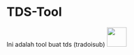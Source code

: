 # TDS-Tool
Ini adalah tool buat tds (tradoisub)
<img src="https://telegra.ph/Hasil-02-20" style="border-radius:5;" width="45px" alt=""><br></h1>
<p align="center">
